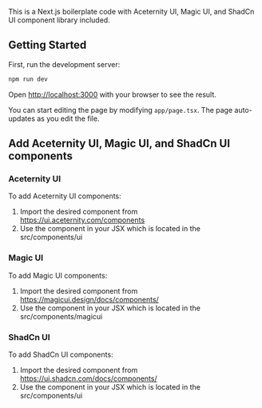 This is a Next.js boilerplate code with Aceternity UI, Magic UI, and ShadCn UI component library included.

## Getting Started

First, run the development server:

```bash
npm run dev
```

Open [http://localhost:3000](http://localhost:3000) with your browser to see the result.

You can start editing the page by modifying `app/page.tsx`. The page auto-updates as you edit the file.

## Add Aceternity UI, Magic UI, and ShadCn UI components

### Aceternity UI

To add Aceternity UI components:

1. Import the desired component from https://ui.aceternity.com/components
2. Use the component in your JSX which is located in the src/components/ui

### Magic UI

To add Magic UI components:

1. Import the desired component from https://magicui.design/docs/components/
2. Use the component in your JSX which is located in the src/components/magicui

### ShadCn UI

To add ShadCn UI components:

1. Import the desired component from https://ui.shadcn.com/docs/components/
2. Use the component in your JSX which is located in the src/components/ui
